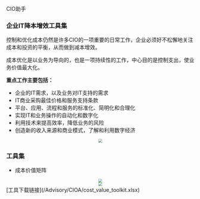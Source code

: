 CIO助手

### 企业IT降本增效工具集

控制和优化成本仍然是许多CIO的一项重要的日常工作，企业必须好不松懈地关注成本和投资的平衡，从而做到减本增效。

成本优化是以业务为导向的，也是一项持续性的工作，中心目的是控制支出，使业务价值最大化。



__重点工作主要包括：__

* 企业的IT需求，以及业务对IT支持的需求
* IT商业采购最佳价格和服务支持条款
* 平台、应用、流程和服务的标准化、简明化和合理化
* 实现IT和业务操作的自动化和数字化
* 利用技术来提高效率，降低业务的风险
* 创造新的收入来源和商业模式，了解和利用数字经济

<div align="center"><img src="https://z3.ax1x.com/2021/08/27/hQTWa8.png" style="zoom: 60%;" /></div>



### 工具集

- 成本价值矩阵

<div align="center"><img src="https://z3.ax1x.com/2021/08/27/hlkATU.png" style="zoom:60%;" /></div>

<div align="center"><img src="https://z3.ax1x.com/2021/08/27/hlAdC4.png" style="zoom:60%;" /></div>
[工具下载链接](/Advisory/CIOA/cost_value_toolkit.xlsx)

